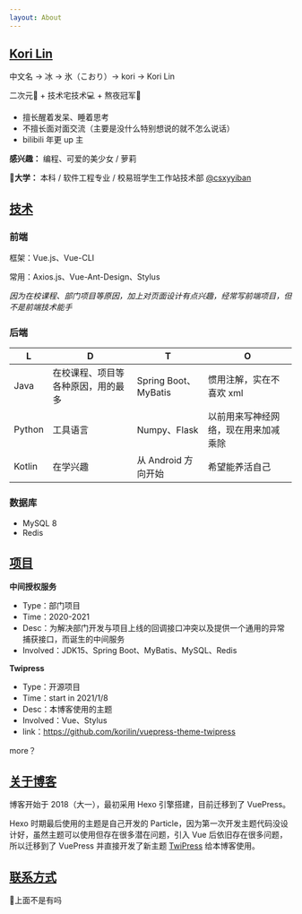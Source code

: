 ```yaml
---
layout: About
---
```


## [Kori Lin](#kori-lin)

中文名 -> 冰 -> 氷（こおり）-> kori -> Kori Lin

二次元🌌 + 技术宅技术💻 + 熬夜冠军🌛

- 擅长醒着发呆、睡着思考
- 不擅长面对面交流（主要是没什么特别想说的就不怎么说话）
- bilibili 年更 up 主

**感兴趣：** 编程、可爱的美少女 / 萝莉

**🏫大学：** 本科 / 软件工程专业 / 校易班学生工作站技术部 [@csxyyiban](https://github.com/csxyyiban)

## [技术](#技术)

### 前端

框架：Vue.js、Vue-CLI

常用：Axios.js、Vue-Ant-Design、Stylus

*因为在校课程、部门项目等原因，加上对页面设计有点兴趣，经常写前端项目，但不是前端技术能手*

### 后端

| L | D | T | O |
| -- | -- | -- | -- |
| Java | 在校课程、项目等各种原因，用的最多 | Spring Boot、MyBatis | 惯用注解，实在不喜欢 xml |
| Python | 工具语言 | Numpy、Flask | 以前用来写神经网络，现在用来加减乘除 |
| Kotlin | 在学兴趣 | 从 Android 方向开始 | 希望能养活自己 |

### 数据库

- MySQL 8
- Redis

## [项目](#项目)

**中间授权服务**

- Type：部门项目
- Time：2020-2021
- Desc：为解决部门开发与项目上线的回调接口冲突以及提供一个通用的异常捕获接口，而诞生的中间服务
- Involved：JDK15、Spring Boot、MyBatis、MySQL、Redis

**Twipress**

- Type：开源项目
- Time：start in 2021/1/8
- Desc：本博客使用的主题
- Involved：Vue、Stylus
- link：<https://github.com/korilin/vuepress-theme-twipress>

more？

## [关于博客](#关于博客)

博客开始于 2018（大一），最初采用 Hexo 引擎搭建，目前迁移到了 VuePress。

Hexo 时期最后使用的主题是自己开发的 Particle，因为第一次开发主题代码没设计好，虽然主题可以使用但存在很多潜在问题，引入 Vue 后依旧存在很多问题，所以迁移到了 VuePress 并直接开发了新主题 [TwiPress](https://github.com/korilin/vuepress-theme-twipress) 给本博客使用。

## [联系方式](#联系方式)

🤪上面不是有吗

